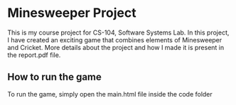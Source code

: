 # Minesweeper Project
This is my course project for CS-104, Software Systems Lab. In this project, I have created an exciting game that combines elements of Minesweeper and Cricket. More details about the project and how I made it is present in the report.pdf file.
## How to run the game
To run the game, simply open the main.html file inside the code folder
